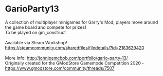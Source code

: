 # GarioParty13

A collection of multiplayer minigames for Garry's Mod, players move around the game board and compete for prizes!
<br>
To be played on gm_construct
<br><br>
Available via Steam Workshop! https://steamcommunity.com/sharedfiles/filedetails/?id=2183629420
<br><br>
More Info: http://johnjoemcbob.com/portfolio/gario-party-13/
<br>
Originally created for the GModStore Gamemode Competition 2020 - https://www.gmodstore.com/community/threads/7507
